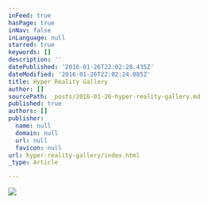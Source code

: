 ```yaml
---
inFeed: true
hasPage: true
inNav: false
inLanguage: null
starred: true
keywords: []
description: ''
datePublished: '2016-01-26T22:02:28.435Z'
dateModified: '2016-01-26T22:02:24.085Z'
title: Hyper Reality Gallery
author: []
sourcePath: _posts/2016-01-26-hyper-reality-gallery.md
published: true
authors: []
publisher:
  name: null
  domain: null
  url: null
  favicon: null
url: hyper-reality-gallery/index.html
_type: Article

---
```

![](https://the-grid-user-content.s3-us-west-2.amazonaws.com/b803ebda-79f9-4a42-91e2-6709013fa96f.jpg)